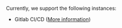 <!--
SPDX-FileCopyrightText: Copyright DB Netz AG and the capella-collab-manager contributors
SPDX-License-Identifier: Apache-2.0
-->

Currently, we support the following instances:

- Gitlab CI/CD ([More information](./gitlab/README.md))
